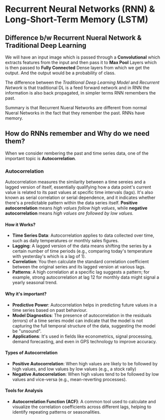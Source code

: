 # **Recurrent Neural Networks (RNN) & Long-Short-Term Memory (LSTM)**

## **Difference b/w Recurrent Nueral Network & Traditional Deep Learning**
We will have an input image which is passed through a **Convolutional** which extracts features from the input and then pass it to **Max Pool** Layers which is then passed to **Fully Connected** Dense layers from which we get the output. And the output would be a probability of class.

The difference between the *Traditional Deep Learning Model* and *Recurrent Network* is that traditional DL is a feed forward network and in RNN the information is also back propagated, in simpler terms RNN remembers the past.<br>

Summary is that Recurrent Nueral Networks are different from normal Nueral Networks in the fact that they remember the past. RNNs have memory.

## **How do RNNs remember and Why do we need them?**
When we consider rembering the past and time series data, one of the important topic is **Autocorrelation**. <br>

### **Autocorrelation**
Autocorrelation measures the similarity between a time sereies and a lagged version of itself, essentially qualifying how a data point's current value is related to its past values at specific time intervals (lags). It's also known as serial correlation or serial dependence, and it indicates whether there's a predictable pattern within the data series itself. **Positive autocorrelation** means _high values follow high values_, while **negative  autocorrelation** means _high values are followed by low values._

#### **How it Works?**
* **Time Series Data**: Autocorrelation applies to data collected over time, such as daily temperatures or monthly sales figures.
* **Lagging**: A lagged version of the data means shifting the series by a certain number of time periods (e.g., comparing today's temperature with yesterday's which is a lag of 1).
* **Correlation**: You then calculate the standard correlation coefficient between the original series and its lagged version at various lags.
* **Patterns**: A high correlation at a specific lag suggests a pattern; for example, strong autocorrelation at lag 12 for monthly data might signal a yearly seasonal trend.

#### **Why it's important?**
* **Predictive Power**: Autocorrelation helps in predicting future values in a time series based on past behaviour.
* **Model Diagnostics**: The presence of autocorrelation in the residuals (errors) of a time series model can indicate that the model is not capturing the full temporal structure of the data, suggesting the model be "unsound".
* **Applications**: It's used in fields like econometrics, signal processing, demand forecasting, and even in GPS technology to improve accuracy.

#### **Types of Autocorrelation**
* **Positive Autocorrelation**: When high values are likely to be followed by high values, and low values by low values (e.g., a stock rally)
* **Negative Autocorrelation**: When high values tend to be followed  by low values and vice-versa (e.g., mean-reverting processes).

#### **Tools for Analysis**
* **Autocorrelation Function (ACF)**: A common tool used to calculate and visualize the correlation coefficients across different lags, helping to identify repeating patterns or seasonalities. 